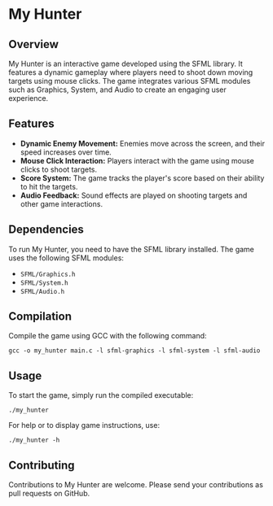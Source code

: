 # My Hunter

## Overview

My Hunter is an interactive game developed using the SFML library. It features a dynamic gameplay where players need to shoot down moving targets using mouse clicks. The game integrates various SFML modules such as Graphics, System, and Audio to create an engaging user experience.

## Features

- **Dynamic Enemy Movement:** Enemies move across the screen, and their speed increases over time.
- **Mouse Click Interaction:** Players interact with the game using mouse clicks to shoot targets.
- **Score System:** The game tracks the player's score based on their ability to hit the targets.
- **Audio Feedback:** Sound effects are played on shooting targets and other game interactions.

## Dependencies

To run My Hunter, you need to have the SFML library installed. The game uses the following SFML modules:
- `SFML/Graphics.h`
- `SFML/System.h`
- `SFML/Audio.h`

## Compilation

Compile the game using GCC with the following command:
```
gcc -o my_hunter main.c -l sfml-graphics -l sfml-system -l sfml-audio
```

## Usage

To start the game, simply run the compiled executable:
```
./my_hunter
```

For help or to display game instructions, use:
```
./my_hunter -h
```

## Contributing

Contributions to My Hunter are welcome. Please send your contributions as pull requests on GitHub.
